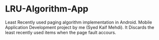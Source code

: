 # LRU-Algorithm-App
Least Recently used paging algorithm implementation in Android. Mobile Application Development project by me (Syed Kaif Mehdi). It Discards the least recently used items when the page fault accours.
